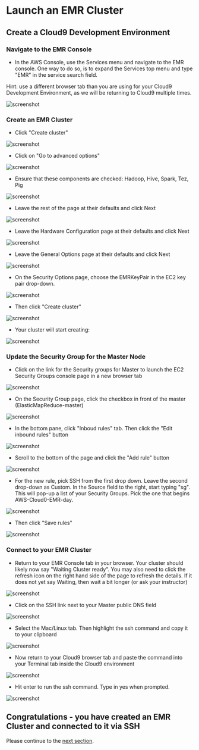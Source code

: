 # Launch an EMR Cluster

## Create a Cloud9 Development Environment

### Navigate to the EMR Console

* In the AWS Console, use the Services menu and navigate to the EMR console.  One way to do so, is to expand the Services top menu and type "EMR" in the service search field.

Hint: use a different browser tab than you are using for your Cloud9 Development Environment, as we will be returning to Cloud9 multiple times.

![screenshot](images/EMR1.png)

### Create an EMR Cluster

* Click "Create cluster"

![screenshot](images/EMR2.png)

* Click on "Go to advanced options"

![screenshot](images/EMR3.png)

* Ensure that these components are checked: Hadoop, Hive, Spark, Tez, Pig

![screenshot](images/EMR4.png)

* Leave the rest of the page at their defaults and click Next

![screenshot](images/EMR5.png)

* Leave the Hardware Configuration page at their defaults and click Next

![screenshot](images/EMR6.png)

* Leave the General Options page at their defaults and click Next

![screenshot](images/EMR7.png)

* On the Security Options page, choose the EMRKeyPair in the EC2 key pair drop-down.

![screenshot](images/EMR8.png)

* Then click "Create cluster"

![screenshot](images/EMR9.png)

* Your cluster will start creating:

![screenshot](images/EMR10.png)

### Update the Security Group for the Master Node

* Click on the link for the Security groups for Master to launch the EC2 Security Groups console page in a new browser tab

![screenshot](images/EMR11.png)

* On the Security Group page, click the checkbox in front of the master (ElasticMapReduce-master)

![screenshot](images/EMR12.png)

* In the bottom pane, click "Inboud rules" tab.  Then click the "Edit inbound rules" button

![screenshot](images/EMR13.png)

* Scroll to the bottom of the page and click the "Add rule" button

![screenshot](images/EMR14.png)

* For the new rule, pick SSH from the first drop down.  Leave the second drop-down as Custom.  In the Source field to the right, start typing "sg".  This will pop-up a list of your Security Groups.  Pick the one that begins AWS-Cloud0-EMR-day.

![screenshot](images/EMR15.png)

* Then click "Save rules"

![screenshot](images/EMR16.png)

### Connect to your EMR Cluster

* Return to your EMR Console tab in your browser.  Your cluster should likely now say "Waiting Cluster ready".  You may also need to click the refresh icon on the right hand side of the page to refresh the details.  If it does not yet say Waiting, then wait a bit longer (or ask your instructor)

![screenshot](images/EMR17.png)

* Click on the SSH link next to your Master public DNS field

![screenshot](images/EMR18.png)

* Select the Mac/Linux tab.  Then highlight the ssh command and copy it to your clipboard

![screenshot](images/EMR19.png)

* Now return to your Cloud9 browser tab and paste the command into your Terminal tab inside the Cloud9 environment

![screenshot](images/EMR20.png)

* Hit enter to run the ssh command.  Type in yes when prompted.


![screenshot](images/EMR21.png)


## Congratulations - you have created an EMR Cluster and connected to it via SSH
Please continue to the [next section](L2a-S3.md).

